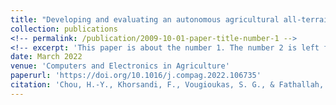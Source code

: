 ```yaml
---
title: "Developing and evaluating an autonomous agricultural all-terrain vehicle for field experimental rollover simulations"
collection: publications
<!-- permalink: /publication/2009-10-01-paper-title-number-1 -->
<!-- excerpt: 'This paper is about the number 1. The number 2 is left for future work.' -->
date: March 2022
venue: 'Computers and Electronics in Agriculture'
paperurl: 'https://doi.org/10.1016/j.compag.2022.106735' 
citation: 'Chou, H.-Y., Khorsandi, F., Vougioukas, S. G., & Fathallah, F. A. (2022). Developing and evaluating an autonomous agricultural all-terrain vehicle for field experimental rollover simulations. Computers and Electronics in Agriculture, 194, 106735.'
---
```

<!-- This paper is about the number 1. The number 2 is left for future work. -->

<!-- [Download paper here](http://academicpages.github.io/files/paper1.pdf) -->

<!-- Recommended citation: Your Name, You. (2009). "Paper Title Number 1." <i>Journal 1</i>. 1(1). -->
